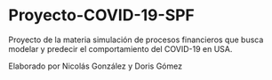 # Proyecto-COVID-19-SPF
Proyecto de la materia simulación de procesos financieros que busca modelar y predecir el comportamiento del COVID-19 en USA. 

Elaborado por Nicolás González y Doris Gómez

